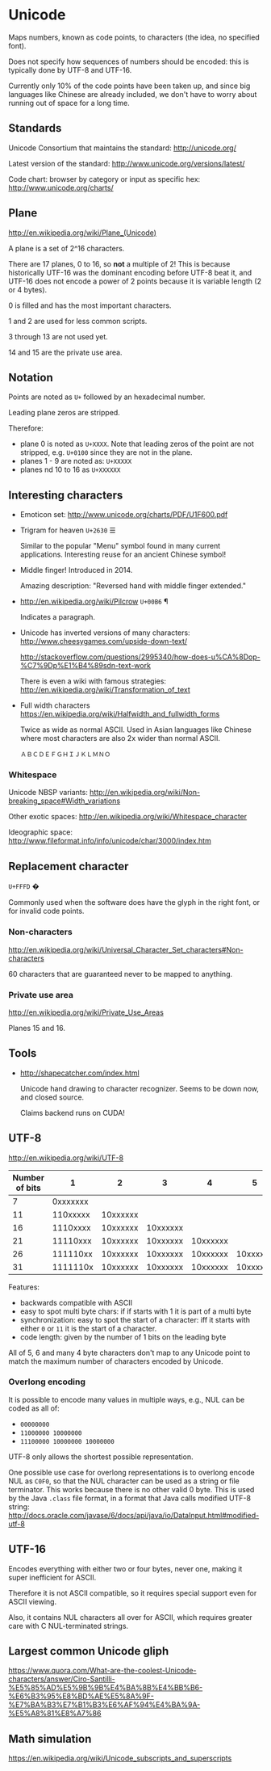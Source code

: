 # Unicode

Maps numbers, known as code points, to characters (the idea, no specified font).

Does not specify how sequences of numbers should be encoded: this is typically done by UTF-8 and UTF-16.

Currently only 10% of the code points have been taken up, and since big languages like Chinese are already included, we don't have to worry about running out of space for a long time.

## Standards

Unicode Consortium that maintains the standard: <http://unicode.org/>

Latest version of the standard: <http://www.unicode.org/versions/latest/>

Code chart: browser by category or input as specific hex: <http://www.unicode.org/charts/>

## Plane

<http://en.wikipedia.org/wiki/Plane_(Unicode)>

A plane is a set of 2^16 characters.

There are 17 planes, 0 to 16, so **not** a multiple of 2! This is because historically UTF-16 was the dominant encoding before UTF-8 beat it, and UTF-16 does not encode a power of 2 points because it is variable length (2 or 4 bytes).

0 is filled and has the most important characters.

1 and 2 are used for less common scripts.

3 through 13 are not used yet.

14 and 15 are the private use area.

## Notation

Points are noted as `U+` followed by an hexadecimal number.

Leading plane zeros are stripped.

Therefore:

- plane 0 is noted as `U+XXXX`. Note that leading zeros of the point are not stripped, e.g. `U+0100` since they are not in the plane.
- planes 1 - 9 are noted as: `U+XXXXX`
- planes nd 10 to 16 as `U+XXXXXX`

## Interesting characters

-   Emoticon set: <http://www.unicode.org/charts/PDF/U1F600.pdf>

-   Trigram for heaven `U+2630` ☰

    Similar to the popular "Menu" symbol found in many current applications. Interesting reuse for an ancient Chinese symbol!

-   Middle finger! Introduced in 2014.

    Amazing description: "Reversed hand with middle finger extended."

-   <http://en.wikipedia.org/wiki/Pilcrow> `U+00B6` ¶

    Indicates a paragraph.

-   Unicode has inverted versions of many characters: <http://www.cheesygames.com/upside-down-text/>

    <http://stackoverflow.com/questions/2995340/how-does-u%CA%8Dop-%C7%9Dp%E1%B4%89sdn-text-work>

    There is even a wiki with famous strategies: <http://en.wikipedia.org/wiki/Transformation_of_text>

-   Full width characters <https://en.wikipedia.org/wiki/Halfwidth_and_fullwidth_forms>

    Twice as wide as normal ASCII. Used in Asian languages like Chinese where most characters are also 2x wider than normal ASCII.

        ＡＢＣＤＥＦＧＨＩＪＫＬＭＮＯ

### Whitespace

Unicode NBSP variants: <http://en.wikipedia.org/wiki/Non-breaking_space#Width_variations>

Other exotic spaces: <http://en.wikipedia.org/wiki/Whitespace_character>

Ideographic space: <http://www.fileformat.info/info/unicode/char/3000/index.htm>

## Replacement character

`U+FFFD` �

Commonly used when the software does have the glyph in the right font, or for invalid code points.

### Non-characters

<http://en.wikipedia.org/wiki/Universal_Character_Set_characters#Non-characters>

60 characters that are guaranteed never to be mapped to anything.

### Private use area

<http://en.wikipedia.org/wiki/Private_Use_Areas>

Planes 15 and 16.

## Tools

-   <http://shapecatcher.com/index.html>

    Unicode hand drawing to character recognizer. Seems to be down now, and closed source.

    Claims backend runs on CUDA!

## UTF-8

<http://en.wikipedia.org/wiki/UTF-8>

| Number of bits | 1        | 2        | 3        | 4        | 5        | 6        |
|----------------|----------|----------|----------|----------|----------|----------|
| 7              | 0xxxxxxx |          |          |          |          |          |
| 11             | 110xxxxx | 10xxxxxx |          |          |          |          |
| 16             | 1110xxxx | 10xxxxxx | 10xxxxxx |          |          |          |
| 21             | 11110xxx | 10xxxxxx | 10xxxxxx | 10xxxxxx |          |          |
| 26             | 111110xx | 10xxxxxx | 10xxxxxx | 10xxxxxx | 10xxxxxx |          |
| 31             | 1111110x | 10xxxxxx | 10xxxxxx | 10xxxxxx | 10xxxxxx | 10xxxxxx |

Features:

- backwards compatible with ASCII
- easy to spot multi byte chars: if if starts with 1 it is part of a multi byte
- synchronization: easy to spot the start of a character: iff it starts with either `0` or `11` it is the start of a character.
- code length: given by the number of 1 bits on the leading byte

All of 5, 6 and many 4 byte characters don't map to any Unicode point to match the maximum number of characters encoded by Unicode.

### Overlong encoding

It is possible to encode many values in multiple ways, e.g., NUL can be coded as all of:

- `00000000`
- `11000000 10000000`
- `11100000 10000000 10000000`

UTF-8 only allows the shortest possible representation.

One possible use case for overlong representations is to overlong encode NUL as `C0F0`, so that the NUL character can be used as a string or file terminator. This works because there is no other valid 0 byte. This is used by the Java `.class` file format, in a format that Java calls modified UTF-8 string: <http://docs.oracle.com/javase/6/docs/api/java/io/DataInput.html#modified-utf-8>

## UTF-16

Encodes everything with either two or four bytes, never one, making it super inefficient for ASCII.

Therefore it is not ASCII compatible, so it requires special support even for ASCII viewing.

Also, it contains NUL characters all over for ASCII, which requires greater care with C NUL-terminated strings.

## Largest common Unicode gliph

<https://www.quora.com/What-are-the-coolest-Unicode-characters/answer/Ciro-Santilli-%E5%85%AD%E5%9B%9B%E4%BA%8B%E4%BB%B6-%E6%B3%95%E8%BD%AE%E5%8A%9F-%E7%BA%B3%E7%B1%B3%E6%AF%94%E4%BA%9A-%E5%A8%81%E8%A7%86>

## Math simulation

<https://en.wikipedia.org/wiki/Unicode_subscripts_and_superscripts>
